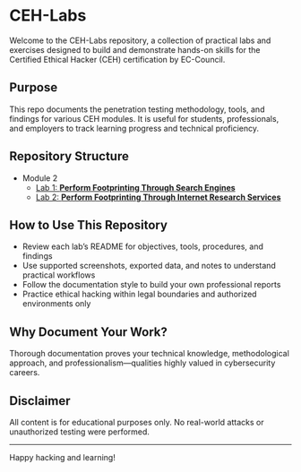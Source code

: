 # CEH-Labs

Welcome to the CEH-Labs repository, a collection of practical labs and exercises designed to build and demonstrate hands-on skills for the Certified Ethical Hacker (CEH) certification by EC-Council.

## Purpose

This repo documents the penetration testing methodology, tools, and findings for various CEH modules. It is useful for students, professionals, and employers to track learning progress and technical proficiency.

## Repository Structure

- Module 2
  - [Lab 1: **Perform Footprinting Through Search Engines** ](Module02-Footprinting_and_Reconnaissance/Lab1/README.md)
  - [Lab 2: **Perform Footprinting Through Internet Research Services**](Module02-Footprinting_and_Reconnaissance/Lab2/README.md)

## How to Use This Repository

- Review each lab’s README for objectives, tools, procedures, and findings
- Use supported screenshots, exported data, and notes to understand practical workflows
- Follow the documentation style to build your own professional reports
- Practice ethical hacking within legal boundaries and authorized environments only

## Why Document Your Work?

Thorough documentation proves your technical knowledge, methodological approach, and professionalism—qualities highly valued in cybersecurity careers.

## Disclaimer

All content is for educational purposes only. No real-world attacks or unauthorized testing were performed.

---

Happy hacking and learning!
